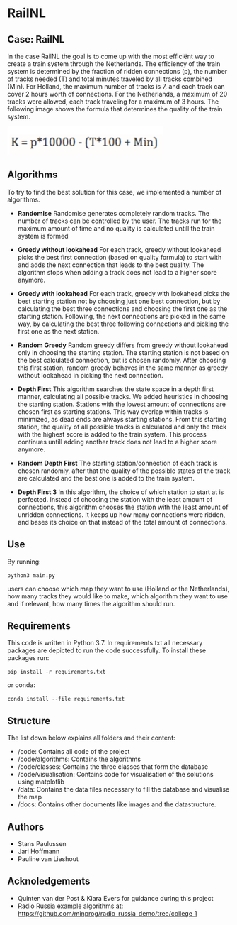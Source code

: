 # RailNL


## Case: RailNL

In the case RailNL the goal is to come up with the most efficiënt way to create a train system through the Netherlands. The efficiency of the train system is determined by the fraction of ridden connections (p), the number of tracks needed (T) and total minutes traveled by all tracks combined (Min). For Holland, the maximum number of tracks is 7, and each track can cover 2 hours worth of connections. For the Netherlands, a maximum of 20 tracks were allowed, each track traveling for a maximum of 3 hours. The following image shows the formula that determines the quality of the train system. 

![K = p * 10.000 - (T * 100 + Min)](https://github.com/stanspaulussen/DieselDrie/blob/main/docs/formula.png)


## Algorithms 

To try to find the best solution for this case, we implemented a number of algorithms. 

* **Randomise** Randomise generates completely random tracks. The number of tracks can be controlled by the user. The tracks run for the maximum amount of time and no quality is calculated untill the train system is formed 

* **Greedy without lookahead** For each track, greedy without lookahead picks the best first connection (based on quality formula) to start with and adds the next connection that leads to the best quality. The algorithm stops when adding a track does not lead to a higher score anymore. 

* **Greedy with lookahead** For each track, greedy with lookahead picks the best starting station not by choosing just one best connection, but by calculating the best three connections and choosing the first one as the starting station. Following, the next connections are picked in the same way, by calculating the best three following connections and picking the first one as the next station. 

* **Random Greedy** Random greedy differs from greedy without lookahead only in choosing the starting station. The starting station is not based on the best calculated connection, but is chosen randomly. After choosing this first station, random greedy behaves in the same manner as greedy without lookahead in picking the next connection. 

* **Depth First** This algorithm searches the state space in a depth first manner, calculating all possible tracks. We added heuristics in choosing the starting station. Stations with the lowest amount of connections are chosen first as starting stations. This way overlap within tracks is minimized, as dead ends are always starting stations. From this starting station, the quality of all possible tracks is calculated and only the track with the highest score is added to the train system. This process continues untill adding another track does not lead to a higher score anymore. 

* **Random Depth First** The starting station/connection of each track is chosen randomly, after that the quality of the possible states of the track are calculated and the best one is added to the train system. 

* **Depth First 3** In this algorithm, the choice of which station to start at is perfected. Instead of choosing the station with the least amount of connections, this algorithm chooses the station with the least amount of unridden connections. It keeps up how many connections were ridden, and bases its choice on that instead of the total amount of connections. 


## Use

By running:

```
python3 main.py
```

users can choose which map they want to use (Holland or the Netherlands), how many tracks they would like to make, which algorithm they want to use and if relevant, how many times the algorithm should run. 


## Requirements

This code is written in Python 3.7. In requirements.txt all necessary packages are depicted to run the code successfully. To install these packages run: 

```
pip install -r requirements.txt 
```

or conda: 

```
conda install --file requirements.txt
```


## Structure

The list down below explains all folders and their content: 

* /code: Contains all code of the project
* /code/algorithms: Contains the algorithms
* /code/classes: Contains the three classes that form the database
* /code/visualisation: Contains code for visualisation of the solutions using matplotlib
* /data: Contains the data files necessary to fill the database and visualise the map
* /docs: Contains other documents like images and the datastructure.


## Authors 

* Stans Paulussen
* Jari Hoffmann
* Pauline van Lieshout


## Acknoledgements 
* Quinten van der Post & Kiara Evers for guidance during this project
* Radio Russia example algorithms at: https://github.com/minprog/radio_russia_demo/tree/college_1
